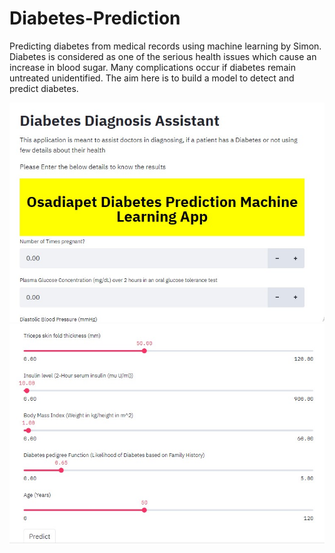# Diabetes-Prediction
Predicting diabetes from medical records using machine learning by Simon.
Diabetes is considered as one of the serious health issues which cause an increase in blood sugar. Many complications occur if diabetes remain untreated unidentified. The aim here is to build a model to detect and predict diabetes. 

![alt text](https://github.com/Osadiapet/Diabetes-Prediction/blob/main/Diabetes1.jpg)
![alt text](https://github.com/Osadiapet/Diabetes-Prediction/blob/main/Diabetes2.jpg)


